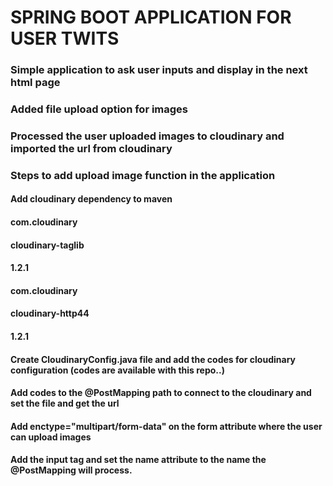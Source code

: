 # SPRING BOOT APPLICATION FOR USER TWITS
### Simple application to ask user inputs and display in the next html page
### Added file upload option for images 
### Processed the user uploaded images to cloudinary and imported the url from cloudinary 
### Steps to add upload image function in the application

#### Add cloudinary dependency to maven 
####		<dependency>
####			<groupId>com.cloudinary</groupId>
####			<artifactId>cloudinary-taglib</artifactId>
####			<version>1.2.1</version>
####		</dependency>
####		<dependency>
####			<groupId>com.cloudinary</groupId>
####			<artifactId>cloudinary-http44</artifactId>
####			<version>1.2.1</version>
####		</dependency>
#### Create CloudinaryConfig.java  file and add the codes for cloudinary configuration (codes are available with this repo..)
#### Add codes to the @PostMapping path to connect to the cloudinary and set the file and get the url
#### Add enctype="multipart/form-data" on the form attribute where the user can upload images
#### Add the input tag and set the name attribute to the name the @PostMapping will process.
